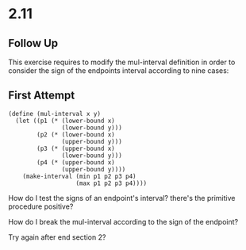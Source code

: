 # 2.11
## Follow Up
This exercise requires to modify the mul-interval definition in order to consider the sign of the endpoints interval according to nine cases:

## First Attempt
``` racket
(define (mul-interval x y)
  (let ((p1 (* (lower-bound x) 
               (lower-bound y)))
        (p2 (* (lower-bound x) 
               (upper-bound y)))
        (p3 (* (upper-bound x) 
               (lower-bound y)))
        (p4 (* (upper-bound x) 
               (upper-bound y))))
    (make-interval (min p1 p2 p3 p4)
                   (max p1 p2 p3 p4))))
```

How do I test the signs of an endpoint's interval?
there's the primitive procedure positive?

How do I break the mul-interval according to the sign of the endpoint?


Try again after end section 2?